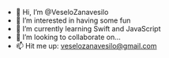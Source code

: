 - 👋 Hi, I’m @VeseloZanavesilo
- 👀 I’m interested in having some fun 
- 🌱 I’m currently learning Swift and JavaScript
- 💞️ I’m looking to collaborate on... 
- 📫 Hit me up: veselozanavesilo@gmail.com

<!---
VeseloZanavesilo/VeseloZanavesilo is a ✨ special ✨ repository because its `README.md` (this file) appears on your GitHub profile.
You can click the Preview link to take a look at your changes.
--->
